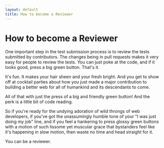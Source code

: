 ```yaml
---
layout: default
title: How to become a Reviewer
---
```


# How to become a Reviewer

One important step in the test submission process is to review the tests submitted by contributors. The changes being in pull requests makes it very easy for people to review the tests. You can just poke at the code, and if it looks good, press a big green button. That's it.

It's fun. It makes your hair sheen and your fresh bright. And you get to show off at cocktail parties about how you just made a major contribution to building a better web for all of  humankind and its descendants to come.

All of that with just the press of a big and friendly green button! And the perk is a little bit of code reading.

So if you're ready for the undying adoration of wild throngs of web developers, if you've got the unassumingly humble tone of your "I was just doing my job" line, and if you feel a hankering to press glossy green buttons with a motion of such lissome yet muscular grace that bystanders feel like it's happening in slow motion, then waste no time and head straight for it.

You can be a reviewer.